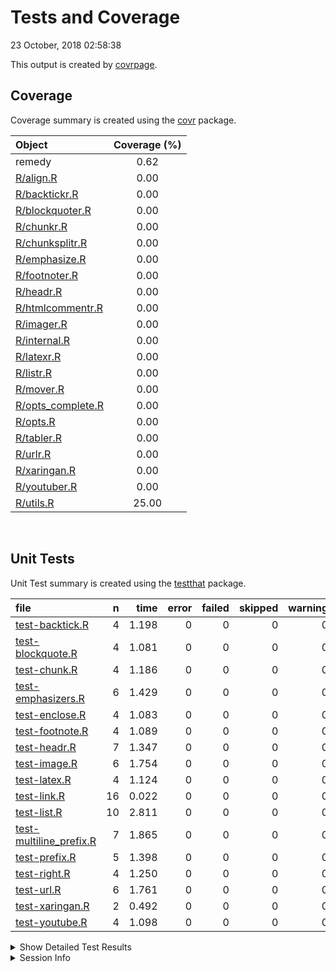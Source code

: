 Tests and Coverage
================
23 October, 2018 02:58:38

This output is created by
[covrpage](https://github.com/yonicd/covrpage).

## Coverage

Coverage summary is created using the
[covr](https://github.com/r-lib/covr) package.

| Object                                     | Coverage (%) |
| :----------------------------------------- | :----------: |
| remedy                                     |     0.62     |
| [R/align.R](../R/align.R)                  |     0.00     |
| [R/backtickr.R](../R/backtickr.R)          |     0.00     |
| [R/blockquoter.R](../R/blockquoter.R)      |     0.00     |
| [R/chunkr.R](../R/chunkr.R)                |     0.00     |
| [R/chunksplitr.R](../R/chunksplitr.R)      |     0.00     |
| [R/emphasize.R](../R/emphasize.R)          |     0.00     |
| [R/footnoter.R](../R/footnoter.R)          |     0.00     |
| [R/headr.R](../R/headr.R)                  |     0.00     |
| [R/htmlcommentr.R](../R/htmlcommentr.R)    |     0.00     |
| [R/imager.R](../R/imager.R)                |     0.00     |
| [R/internal.R](../R/internal.R)            |     0.00     |
| [R/latexr.R](../R/latexr.R)                |     0.00     |
| [R/listr.R](../R/listr.R)                  |     0.00     |
| [R/mover.R](../R/mover.R)                  |     0.00     |
| [R/opts\_complete.R](../R/opts_complete.R) |     0.00     |
| [R/opts.R](../R/opts.R)                    |     0.00     |
| [R/tabler.R](../R/tabler.R)                |     0.00     |
| [R/urlr.R](../R/urlr.R)                    |     0.00     |
| [R/xaringan.R](../R/xaringan.R)            |     0.00     |
| [R/youtuber.R](../R/youtuber.R)            |     0.00     |
| [R/utils.R](../R/utils.R)                  |    25.00     |

<br>

## Unit Tests

Unit Test summary is created using the
[testthat](https://github.com/r-lib/testthat)
package.

| file                                                         |  n |  time | error | failed | skipped | warning |
| :----------------------------------------------------------- | -: | ----: | ----: | -----: | ------: | ------: |
| [test-backtick.R](testthat/test-backtick.R)                  |  4 | 1.198 |     0 |      0 |       0 |       0 |
| [test-blockquote.R](testthat/test-blockquote.R)              |  4 | 1.081 |     0 |      0 |       0 |       0 |
| [test-chunk.R](testthat/test-chunk.R)                        |  4 | 1.186 |     0 |      0 |       0 |       0 |
| [test-emphasizers.R](testthat/test-emphasizers.R)            |  6 | 1.429 |     0 |      0 |       0 |       0 |
| [test-enclose.R](testthat/test-enclose.R)                    |  4 | 1.083 |     0 |      0 |       0 |       0 |
| [test-footnote.R](testthat/test-footnote.R)                  |  4 | 1.089 |     0 |      0 |       0 |       0 |
| [test-headr.R](testthat/test-headr.R)                        |  7 | 1.347 |     0 |      0 |       0 |       0 |
| [test-image.R](testthat/test-image.R)                        |  6 | 1.754 |     0 |      0 |       0 |       0 |
| [test-latex.R](testthat/test-latex.R)                        |  4 | 1.124 |     0 |      0 |       0 |       0 |
| [test-link.R](testthat/test-link.R)                          | 16 | 0.022 |     0 |      0 |       0 |       0 |
| [test-list.R](testthat/test-list.R)                          | 10 | 2.811 |     0 |      0 |       0 |       0 |
| [test-multiline\_prefix.R](testthat/test-multiline_prefix.R) |  7 | 1.865 |     0 |      0 |       0 |       0 |
| [test-prefix.R](testthat/test-prefix.R)                      |  5 | 1.398 |     0 |      0 |       0 |       0 |
| [test-right.R](testthat/test-right.R)                        |  4 | 1.250 |     0 |      0 |       0 |       0 |
| [test-url.R](testthat/test-url.R)                            |  6 | 1.761 |     0 |      0 |       0 |       0 |
| [test-xaringan.R](testthat/test-xaringan.R)                  |  2 | 0.492 |     0 |      0 |       0 |       0 |
| [test-youtube.R](testthat/test-youtube.R)                    |  4 | 1.098 |     0 |      0 |       0 |       0 |

<details closed>

<summary> Show Detailed Test Results
</summary>

| file                                                              | context                         | test                                                       | status | n |  time |
| :---------------------------------------------------------------- | :------------------------------ | :--------------------------------------------------------- | :----- | -: | ----: |
| [test-backtick.R](testthat/test-backtick.R#L17)                   | backticks                       | backticks: empty                                           | PASS   | 1 | 0.242 |
| [test-backtick.R](testthat/test-backtick.R#L30)                   | backticks                       | backticks: highlighted                                     | PASS   | 1 | 0.317 |
| [test-backtick.R](testthat/test-backtick.R#L43)                   | backticks                       | backticks: multiline                                       | PASS   | 1 | 0.317 |
| [test-backtick.R](testthat/test-backtick.R#L56)                   | backticks                       | backticks: multiselect                                     | PASS   | 1 | 0.322 |
| [test-blockquote.R](testthat/test-blockquote.R#L14)               | blockquoter                     | blockquoter: empty                                         | PASS   | 1 | 0.171 |
| [test-blockquote.R](testthat/test-blockquote.R#L26)               | blockquoter                     | blockquoter: highlighted                                   | PASS   | 1 | 0.299 |
| [test-blockquote.R](testthat/test-blockquote.R#L38)               | blockquoter                     | blockquoter: multiline                                     | PASS   | 1 | 0.300 |
| [test-blockquote.R](testthat/test-blockquote.R#L50)               | blockquoter                     | blockquoter: multiparagraph                                | PASS   | 1 | 0.311 |
| [test-chunk.R](testthat/test-chunk.R#L28_L30)                     | chunks                          | splitting: splitting one chunk into two                    | PASS   | 1 | 0.300 |
| [test-chunk.R](testthat/test-chunk.R#L51_L53)                     | chunks                          | params: splitting one chunk into two carrying chunk params | PASS   | 1 | 0.318 |
| [test-chunk.R](testthat/test-chunk.R#L72_L74)                     | chunks                          | creating: full document                                    | PASS   | 1 | 0.276 |
| [test-chunk.R](testthat/test-chunk.R#L93_L95)                     | chunks                          | wrapping: full document                                    | PASS   | 1 | 0.292 |
| [test-emphasizers.R](testthat/test-emphasizers.R#L16)             | emphasizers                     | italics: empty                                             | PASS   | 1 | 0.167 |
| [test-emphasizers.R](testthat/test-emphasizers.R#L29)             | emphasizers                     | italics: highlighted                                       | PASS   | 1 | 0.304 |
| [test-emphasizers.R](testthat/test-emphasizers.R#L47)             | emphasizers                     | bold: empty                                                | PASS   | 1 | 0.173 |
| [test-emphasizers.R](testthat/test-emphasizers.R#L60)             | emphasizers                     | bold: highlighted                                          | PASS   | 1 | 0.316 |
| [test-emphasizers.R](testthat/test-emphasizers.R#L78)             | emphasizers                     | strike: empty                                              | PASS   | 1 | 0.174 |
| [test-emphasizers.R](testthat/test-emphasizers.R#L91)             | emphasizers                     | strike: highlighted                                        | PASS   | 1 | 0.295 |
| [test-enclose.R](testthat/test-enclose.R#L22)                     | enclose                         | enclose: empty                                             | PASS   | 1 | 0.170 |
| [test-enclose.R](testthat/test-enclose.R#L39)                     | enclose                         | enclose: highlighted                                       | PASS   | 1 | 0.301 |
| [test-enclose.R](testthat/test-enclose.R#L55)                     | enclose                         | enclose: multiple lines                                    | PASS   | 1 | 0.302 |
| [test-enclose.R](testthat/test-enclose.R#L69)                     | enclose                         | enclose: multiple selections                               | PASS   | 1 | 0.310 |
| [test-footnote.R](testthat/test-footnote.R#L16)                   | footnotes                       | footnotes: empty                                           | PASS   | 1 | 0.166 |
| [test-footnote.R](testthat/test-footnote.R#L29)                   | footnotes                       | footnotes: highlighted                                     | PASS   | 1 | 0.302 |
| [test-footnote.R](testthat/test-footnote.R#L42)                   | footnotes                       | footnotes: multiline                                       | PASS   | 1 | 0.304 |
| [test-footnote.R](testthat/test-footnote.R#L55)                   | footnotes                       | footnotes: multiselect                                     | PASS   | 1 | 0.317 |
| [test-headr.R](testthat/test-headr.R#L12)                         | headr                           | add headers to source editor: \#                           | PASS   | 1 | 0.176 |
| [test-headr.R](testthat/test-headr.R#L19)                         | headr                           | add headers to source editor: \#\#                         | PASS   | 1 | 0.181 |
| [test-headr.R](testthat/test-headr.R#L26)                         | headr                           | add headers to source editor: \#\#\#                       | PASS   | 1 | 0.175 |
| [test-headr.R](testthat/test-headr.R#L33)                         | headr                           | add headers to source editor: \#\#\#\#                     | PASS   | 1 | 0.176 |
| [test-headr.R](testthat/test-headr.R#L40)                         | headr                           | add headers to source editor: \#\#\#\#\#                   | PASS   | 1 | 0.172 |
| [test-headr.R](testthat/test-headr.R#L47)                         | headr                           | add headers to source editor: \#\#\#\#\#\#                 | PASS   | 1 | 0.168 |
| [test-headr.R](testthat/test-headr.R#L55)                         | headr                           | add headers to source editor: append                       | PASS   | 1 | 0.299 |
| [test-image.R](testthat/test-image.R#L16)                         | images                          | images: empty                                              | PASS   | 1 | 0.181 |
| [test-image.R](testthat/test-image.R#L29)                         | images                          | images: no description bad link                            | PASS   | 1 | 0.315 |
| [test-image.R](testthat/test-image.R#L42)                         | images                          | images: description bad link                               | PASS   | 1 | 0.327 |
| [test-image.R](testthat/test-image.R#L55)                         | images                          | images: no description good link                           | PASS   | 1 | 0.312 |
| [test-image.R](testthat/test-image.R#L68)                         | images                          | images: single word description good link                  | PASS   | 1 | 0.306 |
| [test-image.R](testthat/test-image.R#L81)                         | images                          | images: multiple word description good link                | PASS   | 1 | 0.313 |
| [test-latex.R](testthat/test-latex.R#L16)                         | latex                           | latex: empty                                               | PASS   | 1 | 0.166 |
| [test-latex.R](testthat/test-latex.R#L29)                         | latex                           | latex: highlighted                                         | PASS   | 1 | 0.313 |
| [test-latex.R](testthat/test-latex.R#L42)                         | latex                           | latex: multiline                                           | PASS   | 1 | 0.313 |
| [test-latex.R](testthat/test-latex.R#L55)                         | latex                           | latex: multiselect                                         | PASS   | 1 | 0.332 |
| [test-link.R](testthat/test-link.R#L5)                            | url and relative link detection | urls are detected: www                                     | PASS   | 1 | 0.001 |
| [test-link.R](testthat/test-link.R#L8)                            | url and relative link detection | urls are detected: http                                    | PASS   | 1 | 0.001 |
| [test-link.R](testthat/test-link.R#L11)                           | url and relative link detection | urls are detected: https                                   | PASS   | 1 | 0.001 |
| [test-link.R](testthat/test-link.R#L17)                           | url and relative link detection | (potential) relative links are detected: md                | PASS   | 1 | 0.001 |
| [test-link.R](testthat/test-link.R#L20)                           | url and relative link detection | (potential) relative links are detected: Rmd               | PASS   | 1 | 0.001 |
| [test-link.R](testthat/test-link.R#L23)                           | url and relative link detection | (potential) relative links are detected: subdir file       | PASS   | 1 | 0.001 |
| [test-link.R](testthat/test-link.R#L26)                           | url and relative link detection | (potential) relative links are detected: subdir folder     | PASS   | 1 | 0.001 |
| [test-link.R](testthat/test-link.R#L32)                           | url and relative link detection | image links are detected: png                              | PASS   | 1 | 0.001 |
| [test-link.R](testthat/test-link.R#L35)                           | url and relative link detection | image links are detected: jpg                              | PASS   | 1 | 0.001 |
| [test-link.R](testthat/test-link.R#L38)                           | url and relative link detection | image links are detected: jpeg                             | PASS   | 1 | 0.001 |
| [test-link.R](testthat/test-link.R#L41)                           | url and relative link detection | image links are detected: gif                              | PASS   | 1 | 0.001 |
| [test-link.R](testthat/test-link.R#L47)                           | url and relative link detection | invalid urls/links are not detected: http/s                | PASS   | 2 | 0.008 |
| [test-link.R](testthat/test-link.R#L51)                           | url and relative link detection | invalid urls/links are not detected: www                   | PASS   | 2 | 0.002 |
| [test-link.R](testthat/test-link.R#L55)                           | url and relative link detection | invalid urls/links are not detected: no .com               | PASS   | 1 | 0.001 |
| [test-list.R](testthat/test-list.R#L14)                           | lists                           | unordered lists: empty                                     | PASS   | 1 | 0.129 |
| [test-list.R](testthat/test-list.R#L26)                           | lists                           | unordered lists: highlighted                               | PASS   | 1 | 0.334 |
| [test-list.R](testthat/test-list.R#L38)                           | lists                           | unordered lists: multiple lines                            | PASS   | 1 | 0.307 |
| [test-list.R](testthat/test-list.R#L50)                           | lists                           | unordered lists: multiple paragraphs                       | PASS   | 1 | 0.312 |
| [test-list.R](testthat/test-list.R#L62)                           | lists                           | unordered lists: nested list                               | PASS   | 1 | 0.309 |
| [test-list.R](testthat/test-list.R#L77)                           | lists                           | ordered lists: empty                                       | PASS   | 1 | 0.129 |
| [test-list.R](testthat/test-list.R#L89)                           | lists                           | ordered lists: highlighted                                 | PASS   | 1 | 0.315 |
| [test-list.R](testthat/test-list.R#L101)                          | lists                           | ordered lists: multiple lines                              | PASS   | 1 | 0.319 |
| [test-list.R](testthat/test-list.R#L113)                          | lists                           | ordered lists: multiple paragraphs                         | PASS   | 1 | 0.329 |
| [test-list.R](testthat/test-list.R#L125)                          | lists                           | ordered lists: nested list                                 | PASS   | 1 | 0.328 |
| [test-multiline\_prefix.R](testthat/test-multiline_prefix.R#L21)  | multiline prefix                | prefix: empty                                              | PASS   | 1 | 0.123 |
| [test-multiline\_prefix.R](testthat/test-multiline_prefix.R#L33)  | multiline prefix                | prefix: empty as\_is                                       | PASS   | 1 | 0.179 |
| [test-multiline\_prefix.R](testthat/test-multiline_prefix.R#L49)  | multiline prefix                | prefix: highlighted                                        | PASS   | 1 | 0.324 |
| [test-multiline\_prefix.R](testthat/test-multiline_prefix.R#L65)  | multiline prefix                | prefix: multiple lines                                     | PASS   | 1 | 0.301 |
| [test-multiline\_prefix.R](testthat/test-multiline_prefix.R#L81)  | multiline prefix                | prefix: multiple paragraphs                                | PASS   | 1 | 0.311 |
| [test-multiline\_prefix.R](testthat/test-multiline_prefix.R#L95)  | multiline prefix                | prefix: multiple paragraphs as\_is                         | PASS   | 1 | 0.307 |
| [test-multiline\_prefix.R](testthat/test-multiline_prefix.R#L111) | multiline prefix                | prefix: nested list                                        | PASS   | 1 | 0.320 |
| [test-prefix.R](testthat/test-prefix.R#L20)                       | prefix                          | prefix: empty                                              | PASS   | 1 | 0.178 |
| [test-prefix.R](testthat/test-prefix.R#L36)                       | prefix                          | prefix: line                                               | PASS   | 1 | 0.303 |
| [test-prefix.R](testthat/test-prefix.R#L50)                       | prefix                          | prefix: highlighted                                        | PASS   | 1 | 0.295 |
| [test-prefix.R](testthat/test-prefix.R#L66)                       | prefix                          | prefix: multiple lines                                     | PASS   | 1 | 0.301 |
| [test-prefix.R](testthat/test-prefix.R#L80)                       | prefix                          | prefix: multiple selections                                | PASS   | 1 | 0.321 |
| [test-right.R](testthat/test-right.R#L16)                         | copy text to the right          | rightr: one word                                           | PASS   | 1 | 0.284 |
| [test-right.R](testthat/test-right.R#L29)                         | copy text to the right          | rightr: one word                                           | PASS   | 1 | 0.351 |
| [test-right.R](testthat/test-right.R#L42)                         | copy text to the right          | rightr: multiple words                                     | PASS   | 1 | 0.315 |
| [test-right.R](testthat/test-right.R#L60)                         | copy text to the right          | rightr: highlighting                                       | PASS   | 1 | 0.300 |
| [test-url.R](testthat/test-url.R#L16)                             | urls                            | urls: empty                                                | PASS   | 1 | 0.179 |
| [test-url.R](testthat/test-url.R#L29)                             | urls                            | urls: no description bad link                              | PASS   | 1 | 0.306 |
| [test-url.R](testthat/test-url.R#L42)                             | urls                            | urls: description bad link                                 | PASS   | 1 | 0.312 |
| [test-url.R](testthat/test-url.R#L55)                             | urls                            | urls: no description good link                             | PASS   | 1 | 0.314 |
| [test-url.R](testthat/test-url.R#L68)                             | urls                            | urls: single word description good link                    | PASS   | 1 | 0.336 |
| [test-url.R](testthat/test-url.R#L81)                             | urls                            | urls: multiple word description good link                  | PASS   | 1 | 0.314 |
| [test-xaringan.R](testthat/test-xaringan.R#L24_L26)               | xaringan                        | urls: empty                                                | PASS   | 1 | 0.170 |
| [test-xaringan.R](testthat/test-xaringan.R#L38_L39)               | xaringan                        | urls: highlighted                                          | PASS   | 1 | 0.322 |
| [test-youtube.R](testthat/test-youtube.R#L16_L18)                 | youtube                         | images: empty html                                         | PASS   | 1 | 0.177 |
| [test-youtube.R](testthat/test-youtube.R#L31_L32)                 | youtube                         | images: html                                               | PASS   | 1 | 0.307 |
| [test-youtube.R](testthat/test-youtube.R#L46_L47)                 | youtube                         | images: html width/height                                  | PASS   | 1 | 0.313 |
| [test-youtube.R](testthat/test-youtube.R#L63_L64)                 | youtube                         | images: html width/height                                  | PASS   | 1 | 0.301 |

</details>

<details>

<summary> Session Info </summary>

| Field    | Value                               |
| :------- | :---------------------------------- |
| Version  | R version 3.5.1 (2018-07-02)        |
| Platform | x86\_64-apple-darwin15.6.0 (64-bit) |
| Running  | macOS High Sierra 10.13.6           |
| Language | en\_US                              |
| Timezone | America/New\_York                   |

| Package  | Version    |
| :------- | :--------- |
| testthat | 2.0.0.9000 |
| covr     | 3.2.0      |
| covrpage | 0.0.61     |

</details>

<!--- Final Status : pass --->
